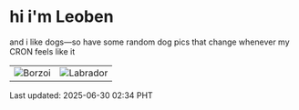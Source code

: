 # hi i'm Leoben

and i like dogs—so have some random dog pics that change whenever my CRON feels like it

|  |  |
|--------|----------|
| ![Borzoi](https://random-dog-vercel.vercel.app/api/random-borzoi?v=1751222057) | ![Labrador](https://random-dog-vercel.vercel.app/api/random-labrador?v=1751222057) |

Last updated: 2025-06-30 02:34 PHT
